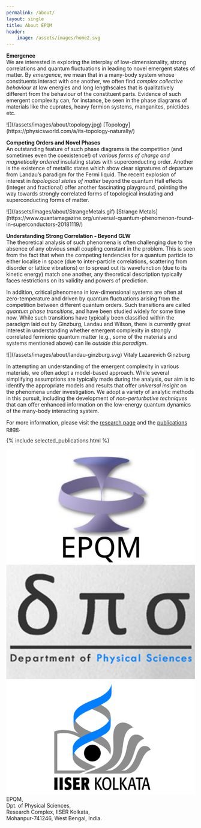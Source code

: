 ```yaml
---
permalink: /about/
layout: single
title: About EPQM
header:
    image: /assets/images/home2.svg
---
```


**Emergence**
<br>
We are interested in exploring the interplay of low-dimensionality, strong correlations and quantum fluctuations in leading to novel emergent states of matter. By *emergence*, we mean that in a many-body system whose constituents interact with one another, we often find *complex collective behaviour* at low energies and long lengthscales that is qualitatively different from the behaviour of the constituent parts. Evidence of such emergent complexity can, for instance, be seen in the phase diagrams of materials like the cuprates, heavy fermion systems, manganites, pnictides etc. 

<div class="about_image" markdown=1>
![](/assets/images/about/topology.jpg)
[Topology](https://physicsworld.com/a/its-topology-naturally/)
</div>

**Competing Orders and Novel Phases**
<br>
An outstanding feature of such phase diagrams is the competition (and sometimes even the coexistence!) of *various forms of charge and magnetically ordered* insulating states with superconducting order. 
Another is the existence of metallic states which show clear signatures of departure from Landau’s paradigm for the Fermi liquid. The recent explosion of interest in *topological states of matter* beyond the quantum Hall effects (integer and fractional) offer another fascinating playground, pointing the way towards strongly correlated forms of topological insulating and superconducting forms of matter.

<div class="about_image" markdown=1>
![](/assets/images/about/StrangeMetals.gif)
[Strange Metals](https://www.quantamagazine.org/universal-quantum-phenomenon-found-in-superconductors-20181119/)
</div>

**Understanding Strong Correlation - Beyond GLW**
<br>
The theoretical analysis of such phenomena is often challenging due to the absence of any obvious small coupling constant in the problem. This is seen from the fact that when the competing tendencies for a quantum particle to either localise in space (due to inter-particle correlations, scattering from disorder or lattice vibrations) or to spread out its wavefunction (due to its kinetic energy) match one another, any theoretical description typically faces restrictions on its validity and powers of prediction. 

In addition, critical phenomena in low-dimensional systems are often at zero-temperature and driven by quantum fluctuations arising from the competition between different quantum orders. Such transitions are called *quantum phase transitions*, and have been studied widely for some time now. While such transitions have typically been classified within the paradigm laid out by Ginzburg, Landau and Wilson, there is currently great interest in understanding whether emergent complexity in strongly correlated fermionic quantum matter (e.g., some of the materials and systems mentioned above) can lie *outside this paradigm*.

<div class="about_image" markdown=1>
![](/assets/images/about/landau-ginzburg.svg)
Vitaly Lazarevich Ginzburg
</div>

In attempting an understanding of the emergent complexity in various materials, we often adopt a model-based approach. While several simplifying assumptions are typically made during the analysis, our aim is to identify the appropriate models and results that offer *universal insight* on the phenomena under investigation. We adopt a variety of analytic methods in this pursuit, including the development of *non-perturbative techniques* that can offer enhanced information on the low-energy quantum dynamics of the many-body interacting system.

For more information, please visit the [research page](/research/) and the [publications page](/publications/).

{% include selected_publications.html %}

<div class="about-logos">
<img src="/assets/images/about/epqm-logo.svg"/>
<img src="/assets/images/about/dps-logo.svg" />
<img src="/assets/images/about/IISER-K_Logo.svg" />
</div>

<div class="bold-center-text">
EPQM,<br>
Dpt. of Physical Sciences,<br>
Research Complex, IISER Kolkata,<br>
Mohanpur-741246, West Bengal, India.
</div>

